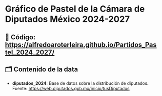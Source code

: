 # Gráfico de Pastel de la Cámara de Diputados México 2024-2027

## 🔗 Código: https://alfredoaroterleira.github.io/Partidos_Pastel_2024_2027/

## 🗂️ Contenido de la data
- **diputados_2024**: Base de datos sobre la distribución de diputados.
Fuente: https://web.diputados.gob.mx/inicio/tusDiputados 
